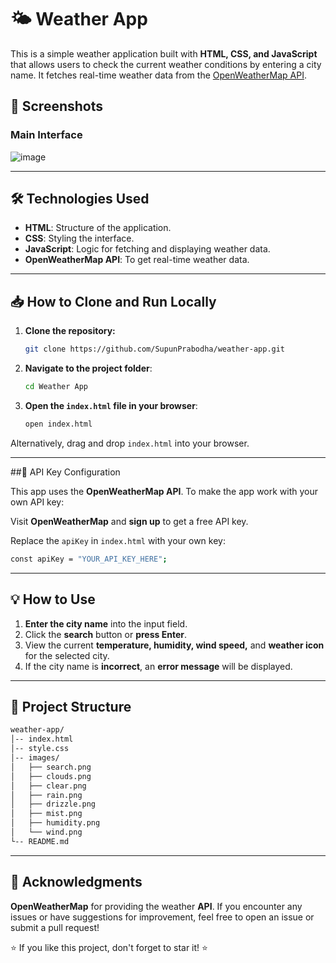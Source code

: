 # 🌤️ Weather App

This is a simple weather application built with **HTML, CSS, and JavaScript** that allows users to check the current weather conditions by entering a city name. It fetches real-time weather data from the [OpenWeatherMap API](https://openweathermap.org/api).
 
## 📸 Screenshots
 
### **Main Interface**

![image](https://github.com/user-attachments/assets/cf1a2a17-826d-4d6e-9a5d-ed2ab276fc0d)

---

## 🛠️ Technologies Used

- **HTML**: Structure of the application.
- **CSS**: Styling the interface.
- **JavaScript**: Logic for fetching and displaying weather data.
- **OpenWeatherMap API**: To get real-time weather data.

---

## 📥 How to Clone and Run Locally

1. **Clone the repository:**

   ```bash
   git clone https://github.com/SupunPrabodha/weather-app.git
   ```

2. **Navigate to the project folder**:

   ```bash
   cd Weather App
   ```   
3. **Open the `index.html` file in your browser**:

   ```bash
   open index.html

Alternatively, drag and drop `index.html` into your browser.

---

##🔑 API Key Configuration

This app uses the **OpenWeatherMap API**. To make the app work with your own API key:

Visit **OpenWeatherMap** and **sign up** to get a free API key.

Replace the `apiKey` in `index.html` with your own key:
```bash
const apiKey = "YOUR_API_KEY_HERE";
```

---

## 💡 How to Use
1. **Enter the city name** into the input field.
2. Click the **search** button or **press Enter**.
3. View the current **temperature, humidity, wind speed,** and **weather icon** for the selected city.
4. If the city name is **incorrect**, an **error message** will be displayed.

---

## 📂 **Project Structure**
```bash
weather-app/
│-- index.html
│-- style.css
│-- images/
│   ├── search.png
│   ├── clouds.png
│   ├── clear.png
│   ├── rain.png
│   ├── drizzle.png
│   ├── mist.png
│   ├── humidity.png
│   └── wind.png
└-- README.md
```

---

## 🙌 Acknowledgments

**OpenWeatherMap** for providing the weather **API**.
If you encounter any issues or have suggestions for improvement, feel free to open an issue or submit a pull request!

⭐ If you like this project, don't forget to star it! ⭐
